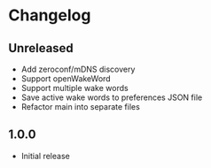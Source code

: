 # Changelog

## Unreleased

- Add zeroconf/mDNS discovery
- Support openWakeWord
- Support multiple wake words
- Save active wake words to preferences JSON file
- Refactor main into separate files

## 1.0.0

- Initial release
